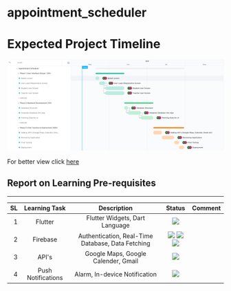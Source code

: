 # appointment_scheduler
Expected Project Timeline
=========================
![gantt_chart](gantt_chart..jpg)

For better view click [here](https://sharing.clickup.com/g/h/4-5913085-7/7b4763f58e1af03)

## Report on Learning Pre-requisites
-------------------------------------

SL | Learning Task | Description | Status | Comment |
--:|:-------------:|:-----------:|:------:|:-------:|
1  | Flutter       | Flutter Widgets, Dart Language | ![](https://img.shields.io/badge/Progress-On--going-orange)  | |
2 | Firebase | Authentication, Real-Time Database, Data Fetching | ![](https://img.shields.io/badge/Authentication-Jun%2013-yellow) ![](https://img.shields.io/badge/Database-Jun%2016-yellow) ![](https://img.shields.io/badge/Data_Fetching-Done-green) | |
3 | API's | Google Maps, Google Calender, Gmail | ![](https://img.shields.io/badge/API's-Jul%2006-yellow) | |
4 | Push Notifications | Alarm, In-device Notification | ![](https://img.shields.io/badge/Due-Jul%2006-yellow) | |
